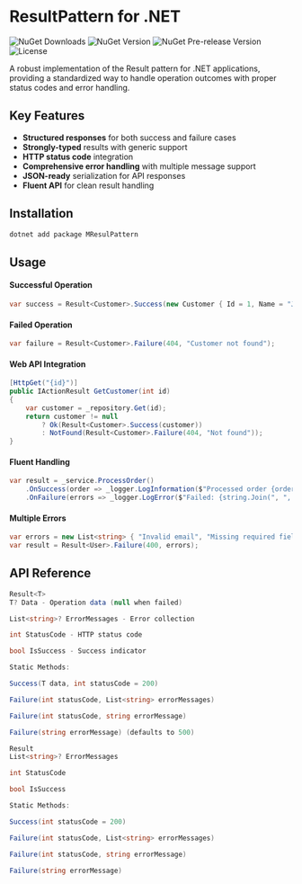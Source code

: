 # ResultPattern for .NET

![NuGet Downloads](https://img.shields.io/nuget/dt/MResulPattern)
![NuGet Version](https://img.shields.io/nuget/v/MResulPattern.svg)
![NuGet Pre-release Version](https://img.shields.io/nuget/vpre/MResulPattern.svg)
![License](https://img.shields.io/badge/license-MIT-blue.svg)







A robust implementation of the Result pattern for .NET applications, providing a standardized way to handle operation outcomes with proper status codes and error handling.

## Key Features

- **Structured responses** for both success and failure cases
- **Strongly-typed** results with generic support
- **HTTP status code** integration
- **Comprehensive error handling** with multiple message support
- **JSON-ready** serialization for API responses
- **Fluent API** for clean result handling

## Installation

```bash
dotnet add package MResulPattern
```

## Usage

#### Successful Operation
```csharp
var success = Result<Customer>.Success(new Customer { Id = 1, Name = "John" });
```

#### Failed Operation
```csharp
var failure = Result<Customer>.Failure(404, "Customer not found");
```

#### Web API Integration

```csharp
[HttpGet("{id}")]
public IActionResult GetCustomer(int id)
{
    var customer = _repository.Get(id);
    return customer != null 
        ? Ok(Result<Customer>.Success(customer))
        : NotFound(Result<Customer>.Failure(404, "Not found"));
}
```

#### Fluent Handling
```csharp
var result = _service.ProcessOrder()
    .OnSuccess(order => _logger.LogInformation($"Processed order {order.Id}"))
    .OnFailure(errors => _logger.LogError($"Failed: {string.Join(", ", errors)}"));
```

#### Multiple Errors
```csharp
var errors = new List<string> { "Invalid email", "Missing required field" };
var result = Result<User>.Failure(400, errors);

```

## API Reference
```csharp
Result<T>
T? Data - Operation data (null when failed)

List<string>? ErrorMessages - Error collection

int StatusCode - HTTP status code

bool IsSuccess - Success indicator

Static Methods:

Success(T data, int statusCode = 200)

Failure(int statusCode, List<string> errorMessages)

Failure(int statusCode, string errorMessage)

Failure(string errorMessage) (defaults to 500)
``` 
```csharp
Result
List<string>? ErrorMessages

int StatusCode

bool IsSuccess

Static Methods:

Success(int statusCode = 200)

Failure(int statusCode, List<string> errorMessages)

Failure(int statusCode, string errorMessage)

Failure(string errorMessage)
```
